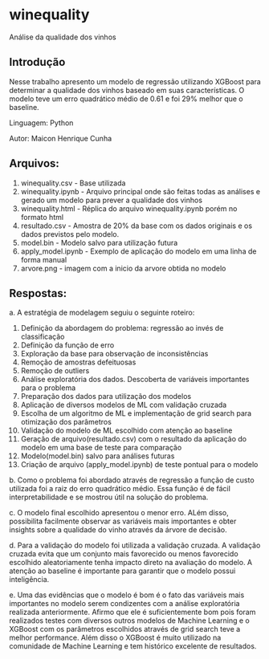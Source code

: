 # winequality

Análise da qualidade dos vinhos

## Introdução

Nesse trabalho apresento um modelo de regressão utilizando XGBoost para determinar a qualidade dos vinhos baseado em suas  características. O modelo teve um erro quadrático médio de 0.61 e foi 29% melhor que o baseline.

Linguagem: Python

Autor: Maicon Henrique Cunha

## Arquivos:

1. winequality.csv - Base utilizada
2. winequality.ipynb - Arquivo principal onde são feitas todas as análises e gerado um modelo para prever a qualidade dos vinhos
3. winequality.html - Réplica do arquivo  winequality.ipynb porém no formato html
4. resultado.csv - Amostra de 20% da base com os dados originais e os dados previstos pelo modelo.
5. model.bin - Modelo salvo para utilização futura
6. apply_model.ipynb - Exemplo de aplicação do modelo em uma linha de forma manual
7. arvore.png - imagem com a inicio da arvore obtida no modelo

## Respostas:

a. A estratégia de modelagem seguiu o seguinte roteiro:

  1. Definição da abordagem do problema: regressão ao invés de classificação 
  2. Definição da função de erro
  3. Exploração da base para observação de inconsistências
  4. Remoção de amostras defeituosas
  5. Remoção de outliers
  6. Análise exploratória dos dados. Descoberta de variáveis importantes para o problema
  7. Preparação dos dados para utilização dos modelos
  8. Aplicação de diversos modelos de ML com validação cruzada
  9. Escolha de um algoritmo de ML e implementação de grid search para otimização dos parâmetros
  10. Validação do modelo de ML escolhido com atenção ao baseline
  11. Geração de arquivo(resultado.csv) com o resultado da aplicação do modelo em uma base de teste para comparação
  12. Modelo(model.bin) salvo para análises futuras
  13. Criação de arquivo (apply_model.ipynb) de teste pontual para o modelo

b. Como o problema foi abordado através de regressão a função de custo utilizada foi a raiz do erro quadrático médio. Essa função é de fácil interpretabilidade e se mostrou útil na solução do problema.

c. O modelo final escolhido apresentou o menor erro. ALém disso, possibilita facilmente observar as variáveis mais importantes e obter insights sobre a qualidade do vinho através da árvore de decisão.

d. Para a validação do modelo foi utilizada a validação cruzada. A validação cruzada evita que um conjunto mais favorecido ou menos favorecido escolhido aleatoriamente tenha impacto direto na avaliação do modelo. A atenção ao baseline é importante para garantir que o modelo possui inteligência.

e. Uma das evidências que o modelo é bom é o fato das variáveis mais importantes no modelo serem condizentes com a análise exploratória realizada anteriormente. Afirmo que ele é suficientemente bom pois foram realizados testes com diversos outros modelos de Machine Learning e o XGBoost com os parâmetros escolhidos através de grid search teve a melhor performance. Além disso o XGBoost é muito utilizado na comunidade de Machine Learning e tem histórico excelente de resultados.
